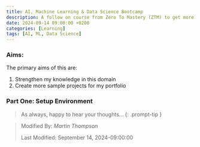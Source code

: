 ```yaml
---
title: AI, Machine Learning & Data Science Bootcamp
description: A follow on course from Zero To Mastery (ZTM) to get more practice in this domain
date: 2024-09-14 09:00:00 +0200
categories: [Learning]
tags: [AI, ML, Data Science]
---
```


### Aims:

The primary aims of this are:
1. Strengthen my knowledge in this domain
2. Create more sample projects for my portfolio

### Part One: Setup Environment



> As always, happy to hear your thoughts... 
{: .prompt-tip }

>
> Modified By: _Martin Thompson_
>
> Last Modified: September 14, 2024-09:00:00